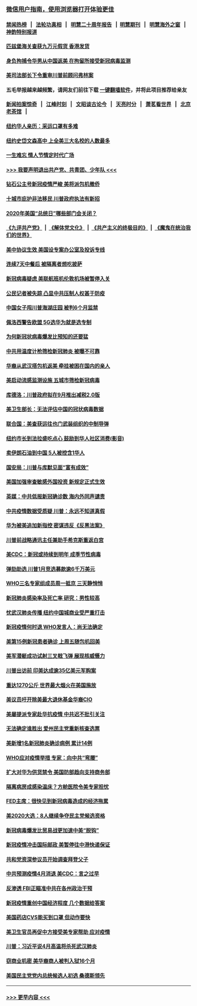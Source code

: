 ### [微信用户指南，使用浏览器打开体验更佳](https://github.com/gfw-breaker/banned-news1/blob/master/indexes/wechat-guide.md?t=0)
#### [禁闻热榜](热点新闻.md?t=0)  &nbsp;&nbsp;|&nbsp;&nbsp; [法轮功真相](https://github.com/gfw-breaker/truth/blob/master/README.md?t=0) &nbsp;&nbsp;|&nbsp;&nbsp; [明慧二十周年报告](https://github.com/gfw-breaker/mh-reports/blob/master/README.md?t=0) &nbsp;&nbsp;|&nbsp;&nbsp;[明慧期刊](https://github.com/gfw-breaker/mh-qikan) &nbsp;&nbsp;|&nbsp;&nbsp; [明慧海外之窗](https://github.com/gfw-breaker/mh-news/blob/master/README.md?t=0) &nbsp;&nbsp;|&nbsp;&nbsp; [神韵特别报道](https://github.com/gfw-breaker/mh-news/blob/master/shenyun.md?t=0)
#### [匹兹堡海关查获九万元假货 香港发货](../pages/nsc412/n11870716.md?t=02152202) 
#### [身负拘捕令华男从中国返美  在拘留所接受新冠病毒监测](../pages/nsc412/n11870710.md?t=02152202) 
#### [美司法部长下令重审川普前顾问弗林案](../pages/nsc412/n11870258.md?t=02152202) 
#### 五毛举报越来越频繁，请网友们前往下载 [一键翻墙软件](https://github.com/gfw-breaker/ssr-accounts)，并将此项目推荐给亲友
#### [新闻拍案惊奇](https://github.com/gfw-breaker/banned-news1/blob/master/pages/link4.md) &nbsp;&nbsp;|&nbsp;&nbsp; [江峰时刻](https://github.com/gfw-breaker/banned-news1/blob/master/pages/link4.md) &nbsp;&nbsp;|&nbsp;&nbsp; [文昭谈古论今](https://github.com/gfw-breaker/banned-news1/blob/master/pages/link4.md) &nbsp;&nbsp;|&nbsp;&nbsp; [天亮时分](https://github.com/gfw-breaker/banned-news1/blob/master/pages/link4.md) &nbsp;&nbsp;|&nbsp;&nbsp; [萧茗看世界](https://github.com/gfw-breaker/banned-news1/blob/master/pages/link4.md) &nbsp;&nbsp;|&nbsp;&nbsp; [北京老茶馆](https://github.com/gfw-breaker/banned-news1/blob/master/pages/link4.md) &nbsp;&nbsp;|&nbsp;&nbsp; 
#### [纽约华人亲历：采运口罩有多难](../pages/nsc412/n11870531.md?t=02152202) 
#### [纽约史岱文森高中  上全美三大名校的人数最多](../pages/nsc412/n11870557.md?t=02152202) 
#### [一生难忘 情人节情定时代广场](../pages/nsc412/n11870536.md?t=02152202) 
#### [>>> 我要声明退出共产党、共青团、少年队 <<<](https://github.com/begood0513/goodnews/blob/master/quit/letter.md) 
#### [钻石公主号新冠疫情严峻 美将派包机撤侨](../pages/nsc412/n11870505.md?t=02152202) 
#### [十城市庇护非法移民 川普政府执法有新招](../pages/nsc412/n11870410.md?t=02152202) 
#### [2020年美国“总统日”哪些部门会关闭？](../pages/nsc412/n11870148.md?t=02152202) 
#### [《九评共产党》](https://github.com/begood0513/9ping.md/blob/master/README.md) &nbsp;|&nbsp; [《解体党文化》](../../../../jtdwh.md/blob/master/README.md)  &nbsp;|&nbsp; [《共产主义的终极目的》](../../../../gczydzjmd.md/blob/master/README.md) &nbsp;|&nbsp; [《魔鬼在统治我们的世界》](../../../../mgztzwmdsj.md/blob/master/README.md) 
#### [美中协议生效 美国设专案办公室及投诉专线](../pages/nsc412/n11870266.md?t=02152202) 
#### [连续7天中餐后 被隔离者想吃披萨](../pages/nsc412/n11870243.md?t=02152202) 
#### [新冠病毒疑虑 美联航班机伦敦机场被暂停入关](../pages/nsc412/n11870015.md?t=02152202) 
#### [公民记者被失踪 凸显中共压制人权甚于防疫](../pages/nsc412/n11870042.md?t=02152202) 
#### [中国女子闯川普海湖庄园 被判6个月监禁](../pages/nsc412/n11869919.md?t=02152202) 
#### [佩洛西警告欧盟 5G选华为就是选专制](../pages/nsc412/n11869898.md?t=02152202) 
#### [为何新冠状病毒爆发比预知的还要猛](../pages/nsc412/n11869828.md?t=02152202) 
#### [中共用温度计枪筛检新冠肺炎 被曝不可靠](../pages/nsc412/n11869707.md?t=02152202) 
#### [华裔从武汉搭包机返美 牵挂被困在国内的亲人](../pages/nsc412/n11869711.md?t=02152202) 
#### [美启动流感监测设施 五城市筛检新冠病毒](../pages/nsc412/n11869689.md?t=02152202) 
#### [库德洛：川普政府拟在9月推出减税2.0版](../pages/nsc412/n11869627.md?t=02152202) 
#### [美卫生部长：无法评估中国的冠状病毒数据](../pages/nsc412/n11869301.md?t=02152202) 
#### [联合国：美查获运往也门武装组织的中制导弹](../pages/nsc412/n11868677.md?t=02152202) 
#### [纽约市长到法拉盛吃点心  鼓励到华人社区消费(影音)](../pages/nsc412/n11868197.md?t=02152202) 
#### [卖伊朗石油到中国  5人被控含1华人](../pages/nsc412/n11867988.md?t=02152202) 
#### [国安局：川普与库默见面“富有成效”](../pages/nsc412/n11867976.md?t=02152202) 
#### [美国加强审查敏感外国投资 新规定正式生效](../pages/nsc412/n11868041.md?t=02152202) 
#### [英媒：中共低报新冠确诊数 海内外同声谴责](../pages/nsc412/n11867421.md?t=02152202) 
#### [中共疫情数据受质疑 川普：永远不知道真假](../pages/nsc412/n11867195.md?t=02152202) 
#### [华为被美追加新指控 密谋违反《反黑法案》](../pages/nsc412/n11867191.md?t=02152202) 
#### [川普前战略通讯主任兼助手希克斯重返白宫](../pages/nsc412/n11867104.md?t=02152202) 
#### [美CDC：新冠或持续到明年 成季节性病毒](../pages/nsc412/n11867279.md?t=02152202) 
#### [弹劾助选 川普1月竞选募款逾6千万美元](../pages/nsc412/n11866950.md?t=02152202) 
#### [WHO三名专家组成员周一抵京 三天静悄悄](../pages/nsc412/n11866947.md?t=02152202) 
#### [新冠肺炎感染率及死亡率 研究：男性较高](../pages/nsc412/n11866956.md?t=02152202) 
#### [忧武汉肺炎传播 纽约中国城商业受严重打击](../pages/nsc412/n11866902.md?t=02152202) 
#### [新冠疫情何时退 WHO发言人：尚无法确定](../pages/nsc412/n11866864.md?t=02152202) 
#### [美第15例新冠患者确诊 上周五随包机回美](../pages/nsc412/n11866852.md?t=02152202) 
#### [美军潜艇成功试射三叉戟飞弹 展现核威慑力](../pages/nsc412/n11866046.md?t=02152202) 
#### [川普出访前 印美达成逾35亿美元军购案](../pages/nsc412/n11865444.md?t=02152202) 
#### [重达1270公斤 世界最大烟火在美国施放](../pages/nsc412/n11865198.md?t=02152202) 
#### [美议员吁开除美最大退休基金华裔CIO](../pages/nsc412/n11865230.md?t=02152202) 
#### [美屡提派专家赴华抗疫情 中共迟不批引关注](../pages/nsc412/n11864719.md?t=02152202) 
#### [无法确定谁胜出 爱州民主党重新核查选票](../pages/nsc412/n11864830.md?t=02152202) 
#### [美新增1名新冠肺炎确诊病例 累计14例](../pages/nsc412/n11864893.md?t=02152202) 
#### [WHO应对疫情举措 专家：向中共“弯腰”](../pages/nsc412/n11864727.md?t=02152202) 
#### [扩大对华为供货禁令 美国防部趋向支持商务部](../pages/nsc412/n11864773.md?t=02152202) 
#### [隔离病房成感染温床？方舱医院令美专家担忧](../pages/nsc412/n11864575.md?t=02152202) 
#### [FED主席：很快见到新冠病毒造成的经济拖累](../pages/nsc412/n11864507.md?t=02152202) 
#### [美2020大选：8人继续争夺民主党候选资格](../pages/nsc412/n11864327.md?t=02152202) 
#### [新冠病毒爆发比贸易战更加速中美“脱钩”](../pages/nsc412/n11864470.md?t=02152202) 
#### [新冠疫情冲击国际邮政 美暂停往中港快递保证](../pages/nsc412/n11864207.md?t=02152202) 
#### [共和党资深参议员开始调查拜登父子](../pages/nsc412/n11863984.md?t=02152202) 
#### [中共预测疫情4月消退 美CDC：言之过早](../pages/nsc412/n11864310.md?t=02152202) 
#### [反渗透 FBI正瞄准中共在各州政治干预](../pages/nsc412/n11864300.md?t=02152202) 
#### [新冠疫情重创中国经济程度 几个数据给答案](../pages/nsc412/n11864203.md?t=02152202) 
#### [美国药店CVS能买到口罩 但动作要快](../pages/nsc412/n11862438.md?t=02152202) 
#### [美卫生官员再促中方接受美专家帮助 应对疫情](../pages/nsc412/n11864043.md?t=02152202) 
#### [川普：习近平说4月高温将杀死武汉肺炎](../pages/nsc412/n11860814.md?t=02152202) 
#### [窃商业机密 美华裔商人被判入狱16个月](../pages/nsc412/n11863911.md?t=02152202) 
#### [美国民主党党内总统候选人初选 桑德斯领先](../pages/nsc412/n11863475.md?t=02152202) 

----
#### [ >>> 更早内容 <<< ](../indexes/nsc412-earlier.md)
